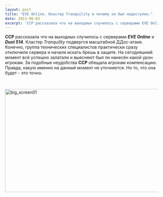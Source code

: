 ```yaml
---
layout: post
title: "EVE Online. Кластер Tranquility и почему он был недоступен."
date: 2013-06-03
excerpt: 'CCP рассказала что на выходных случилось с серверами EVE Online и Dust 514. Кластер Tranquility подвергся масштабной ДДос-атаке. Конечно, группа технических специалистов практически сразу отключили сервера и начали искать брешь в защите...'
---
```


<strong>CCP</strong> рассказала что на выходных случилось с серверами <em><strong>EVE Online</strong></em> и <em><strong>Dust 514</strong></em>. Кластер <em>Tranquility</em> подвергся масштабной ДДос-атаке. Конечно, группа технических специалистов практически сразу отключили сервера и начали искать брешь в защите. На сегодняшний момент всё успешно залатали и выясняют был ли нанесён какой урон игрокам. За подобные неудобства <strong>CCP</strong> обещала игрокам компенсацию. Правда, какую именно на данный момент не уточняется. Но то, что она будет - это точно.

&nbsp;

<a href="http://gamersoul.ru/wp-content/uploads/2013/01/big_screen01.jpg"><img class="wp-image-997 aligncenter" alt="big_screen01" src="http://gamersoul.ru/wp-content/uploads/2013/01/big_screen01.jpg" width="556" height="340" /></a>
